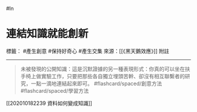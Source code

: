 #ln 
# 連結知識就能創新
標籤： #產生創意 #保持好奇心 #產生交集 
來源：[[《黑天鵝效應》]] 附註

---

> 未被發現的公開知識：這是沉默證據的另一種表現形式：你真的可以坐在扶手椅上做實驗工作，只要把那些各自獨立埋頭苦幹、卻沒有相互聯繫者的研究，一點一滴地連結起來即可。 #flashcard/spaced/創意方法 #flashcard/spaced/學習方法 

[[202010182239 資料如何變成知識]]
